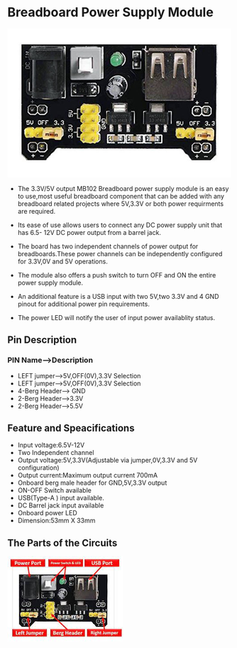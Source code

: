 # Breadboard Power Supply Module

![Module](IMG/MB102-Breadboard-Power-Supply-Module.jpg)

- The 3.3V/5V output MB102 Breadboard power supply module is an easy to use,most useful breadboard component that can be added with any breadboard related projects where 5V,3.3V or both power requirments are required.
- Its ease of use allows users to connect any DC power supply unit that has 6.5- 12V DC power output from a barrel jack.
- The board has two independent channels of power output for breadboards.These power channels can be independently configured for 3.3V,0V and 5V operations.

- The module also offers a push switch to turn OFF and ON the entire power supply module.
- An additional feature is a USB input with two 5V,two 3.3V and 4 GND pinout for additional power pin requirements.
- The power LED will notify the user of input power availablity status.

## Pin Description

### PIN Name-->Description

- LEFT jumper-->5V,OFF(0V),3.3V Selection
- LEFT jumper-->5V,OFF(0V),3.3V Selection
- 4-Berg Header--> GND 
- 2-Berg Header-->3.3V
- 2-Berg Header-->5.5V

## Feature and Speacifications

- Input voltage:6.5V-12V
- Two Independent channel
- Output voltage:5V,3.3V(Adjustable via jumper,0V,3.3V and 5V configuration)
- Output current:Maximum output current 700mA
- Onboard berg male header for GND,5V,3.3V output
- ON-OFF Switch available
- USB(Type-A ) input available.
- DC Barrel jack input available
- Onboard power LED
- Dimension:53mm X 33mm 
 
## The Parts of the Circuits
![Parts of the circuit](IMG/download.jpeg)